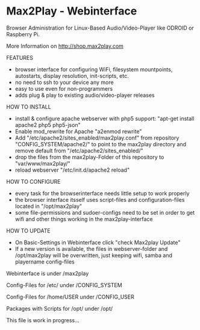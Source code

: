 Max2Play - Webinterface
============

Browser Administration for Linux-Based Audio/Video-Player like ODROID or Raspberry Pi.

More Information on <a href="http://shop.max2play.com/">http://shop.max2play.com</a>

FEATURES
 - browser interface for configuring WiFi, filesystem mountpoints, autostarts, display resolution, init-scripts, etc.
 - no need to ssh to your device any more
 - easy to use even for non-programmers
 - adds plug & play to existing audio/video-player releases

HOW TO INSTALL
 - install & configure apache webserver with php5 support: "apt-get install apache2 php5 php5-json"
 - Enable mod_rewrite for Apache "a2enmod rewrite"
 - Add "/etc/apache2/sites_enabled/max2play.conf" from repository "CONFIG_SYSTEM/apache2/" to point to the max2play directory and remove default from "/etc/apache2/sites_enabled/"
 - drop the files from the max2play-Folder of this repository to "var/www/max2play/"
 - reload webserver "/etc/init.d/apache2 reload"

HOW TO CONFIGURE
 - every task for the browserinterface needs little setup to work properly
 - the browser interface itsself uses script-files and configuration-files located in "/opt/max2play"
 - some file-permissions and sudoer-configs need to be set in order to get wifi and other things working in the max2play-interface

HOW TO UPDATE
 - On Basic-Settings in Webinterface click "check Max2play Update"
 - If a new version is available, the files in webserver-folder and /opt/max2play will be overwritten, just keeping wifi, samba and playername config-files
 
Webinterface is under /max2play

Config-Files for /etc/ under /CONFIG_SYSTEM

Config-Files for /home/USER under /CONFIG_USER

Packages with Scripts for /opt/ under /opt/


This file is work in progress...
